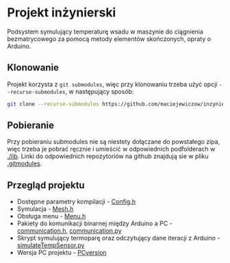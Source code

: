 # Projekt inżynierski
Podsystem symulujący temperaturę wsadu w maszynie do ciągnienia bezmatrycowego za pomocą metody elementów skończonych, opraty o Arduino.

## Klonowanie
Projekt korzysta z `git submodules`, więc przy klonowaniu trzeba użyć opcji `--recurse-submodules`, w następujący sposób:
```bash
git clone --recurse-submodules https://github.com/maciejewiczow/inzynierka.git
```

## Pobieranie
Przy pobieraniu submodules nie są niestety dołączane do powstałego zipa, więc trzeba je pobrać ręcznie i umieścić w odpowiednich podfolderach w [./lib](./lib). Linki do odpowiednich repozytoriów na github znajdują sie w pliku [.gitmodules](./.gitmodules).

## Przegląd projektu
- Dostępne parametry kompilacji - [Config.h](./Config.h)
- Symulacja - [Mesh.h](./Mesh.h#L38-89)
- Obsługa menu - [Menu.h](./Menu.h)
- Pakiety do komunikacji binarnej między Arduino a PC - [communication.h](./communication.h), [communication.py](./communication.py)
- Skrypt symulujący termoparę oraz odczytujący dane iteracji z Arduino - [simulateTempSensor.py](./simulateTempSensor.py)
- Wersja PC projektu -  [PCversion](./PCversion)

